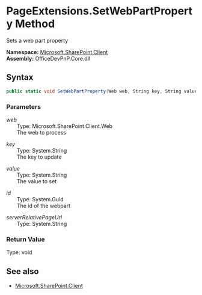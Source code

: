 # PageExtensions.SetWebPartProperty Method  
Sets a web part property  

**Namespace:** [Microsoft.SharePoint.Client](Microsoft.SharePoint.Client.md)  
**Assembly:** OfficeDevPnP.Core.dll  
## Syntax
```C#
public static void SetWebPartProperty(Web web, String key, String value, Guid id, String serverRelativePageUrl)
```
### Parameters
*web*  
&emsp;&emsp;Type: Microsoft.SharePoint.Client.Web  
&emsp;&emsp;The web to process  

*key*  
&emsp;&emsp;Type: System.String  
&emsp;&emsp;The key to update  

*value*  
&emsp;&emsp;Type: System.String  
&emsp;&emsp;The value to set  

*id*  
&emsp;&emsp;Type: System.Guid  
&emsp;&emsp;The id of the webpart  

*serverRelativePageUrl*  
&emsp;&emsp;Type: System.String  

### Return Value
Type: void  

## See also
- [Microsoft.SharePoint.Client](Microsoft.SharePoint.Client.md)
